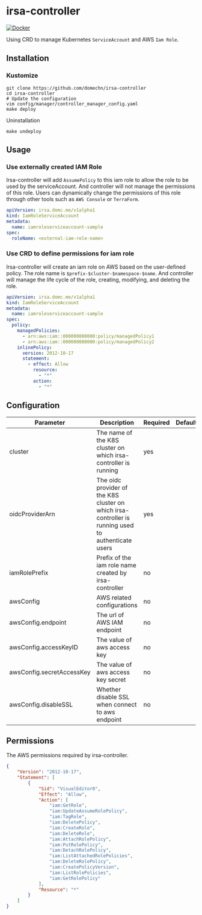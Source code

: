 # irsa-controller

[![Docker](https://github.com/domechn/irsa-controller/actions/workflows/build-and-publish.yaml/badge.svg)](https://github.com/domechn/irsa-controller/actions/workflows/build-and-publish.yaml)

Using CRD to manage Kubernetes `ServiceAccount` and AWS `Iam Role`.

## Installation

### Kustomize

```shell
git clone https://github.com/domechn/irsa-controller
cd irsa-controller
# Update the configuration
vim config/manager/controller_manager_config.yaml
make deploy
```

Uninstallation

```shell
make undeploy
```

## Usage

### Use externally created IAM Role

Irsa-controller will add `AssumePolicy` to this iam role to allow the role to be used by the serviceAccount. And controller will not manage the permissions of this role. Users can dynamically change the permissions of this role through other tools such as `AWS Console` or `TerraForm`.

```yaml
apiVersion: irsa.domc.me/v1alpha1
kind: IamRoleServiceAccount
metadata:
  name: iamroleserviceaccount-sample
spec:
  roleName: <external-iam-role-name>
```

### Use CRD to define permissions for iam role

Irsa-controller will create an iam role on AWS based on the user-defined policy. The role name is `$prefix-$cluster-$namespace-$name`. And controller will manage the life cycle of the role, creating, modifying, and deleting the role.

```yaml
apiVersion: irsa.domc.me/v1alpha1
kind: IamRoleServiceAccount
metadata:
  name: iamroleserviceaccount-sample
spec:
  policy:
    managedPolicies:
      - arn:aws:iam::000000000000:policy/managedPolicy1
      - arn:aws:iam::000000000000:policy/managedPolicy2
    inlinePolicy:
      version: 2012-10-17
      statement:
        - effect: Allow
          resource:
            - "*"
          action:
            - "*"
```

## Configuration

| Parameter                 | Description                                                                                         | Required | Default |
| ------------------------- | --------------------------------------------------------------------------------------------------- | -------- | ------- |
| cluster                   | The name of the K8S cluster on which irsa-controller is running                                     | yes      |         |
| oidcProviderArn           | The oidc provider of the K8S cluster on which irsa-controller is running used to authenticate users | yes      |         |
| iamRolePrefix             | Prefix of the iam role name created by irsa-controller                                              | no       |         |
| awsConfig                 | AWS related configurations                                                                          | no       |         |
| awsConfig.endpoint        | The url of AWS IAM endpoint                                                                         | no       |         |
| awsConfig.accessKeyID     | The value of aws access key                                                                         | no       |         |
| awsConfig.secretAccessKey | The value of aws access key secret                                                                  | no       |         |
| awsConfig.disableSSL      | Whether disable SSL when connect to aws endpoint                                                    | no       |         |

## Permissions

The AWS permissions required by irsa-controller.

```json
{
    "Version": "2012-10-17",
    "Statement": [
        {
            "Sid": "VisualEditor0",
            "Effect": "Allow",
            "Action": [
                "iam:GetRole",
                "iam:UpdateAssumeRolePolicy",
                "iam:TagRole",
                "iam:DeletePolicy",
                "iam:CreateRole",
                "iam:DeleteRole",
                "iam:AttachRolePolicy",
                "iam:PutRolePolicy",
                "iam:DetachRolePolicy",
                "iam:ListAttachedRolePolicies",
                "iam:DeleteRolePolicy",
                "iam:CreatePolicyVersion",
                "iam:ListRolePolicies",
                "iam:GetRolePolicy"
            ],
            "Resource": "*"
        }
    ]
}
```
